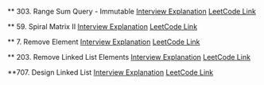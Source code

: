 ** 303. Range Sum Query - Immutable
[Interview Explanation](../Array%20%26%20Hashing/303.%20Range%20Sum%20Query%20-%20Immutable/303.%20Range%20Sum%20Query%20-%20Immutable.md)
[LeetCode Link](https://leetcode.com/problems/range-sum-query-immutable/)

** 59. Spiral Matrix II
[Interview Explanation](../Array%20%26%20Hashing/59.%20Spiral%20Matrix%20II/59.%20Spiral%20Matrix%20II.md)
[LeetCode Link](https://leetcode.com/problems/spiral-matrix-ii/)

** 7. Remove Element
[Interview Explanation](../Array%20%26%20Hashing/27.%20Remove%20Element/interview.md)
[LeetCode Link](https://leetcode.com/problems/remove-element/)

** 203. Remove Linked List Elements
[Interview Explanation](../Linked%20List/203.%20Remove%20Linked%20List%20Elements/README.md)
[LeetCode Link](https://leetcode.com/problems/remove-linked-list-elements/)

**707. Design Linked List
[Interview Explanation](../Linked%20List/707.%20Design%20Linked%20List/interview.md)
[LeetCode Link](https://leetcode.com/problems/design-linked-list/)